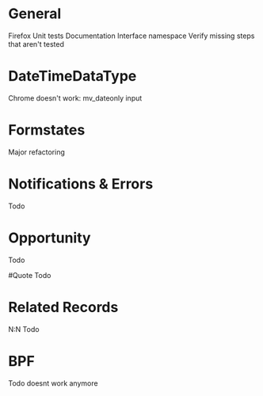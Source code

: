 ﻿# General
Firefox
Unit tests
Documentation
Interface namespace
Verify missing steps that aren't tested

# DateTimeDataType
Chrome doesn't work: mv_dateonly input

# Formstates
Major refactoring

# Notifications & Errors
Todo

# Opportunity
Todo

#Quote
Todo

# Related Records
N:N Todo

# BPF
Todo doesnt work anymore

